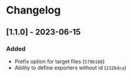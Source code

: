 # Changelog

## [1.1.0] - 2023-06-15

### Added

- Prefix option for target files (`579b168`)
- Ability to define exporters without id (`232bdca`)
